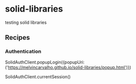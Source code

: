 # solid-libraries

testing solid libraries

## Recipes

### Authentication

SolidAuthClient.popupLogin({popupUri: ('https://melvincarvalho.github.io/solid-libraries/popup.html')})

SolidAuthClient.currentSession()
